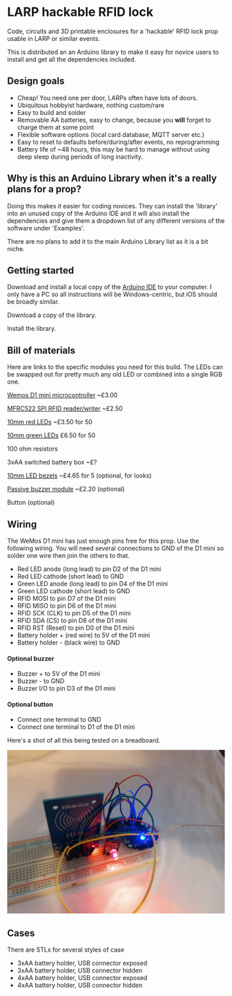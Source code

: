 # LARP hackable RFID lock
Code, circuits and 3D printable enclosures for a 'hackable' RFID lock prop usable in LARP or similar events.

This is distributed an an Arduino library to make it easy for novice users to install and get all the dependencies included.

## Design goals

- Cheap! You need one per door, LARPs often have lots of doors.
- Ubiquitous hobbyist hardware, nothing custom/rare
- Easy to build and solder
- Removable AA batteries, easy to change, because you **will** forget to charge them at some point
- Flexible software options (local card database, MQTT server etc.)
- Easy to reset to defaults before/during/after events, no reprogramming
- Battery life of ~48 hours, this may be hard to manage without using deep sleep during periods of long inactivity.

## Why is this an Arduino Library when it's a really plans for a prop?

Doing this makes it easier for coding novices. They can install the 'library' into an unused copy of the Arduino IDE and it will also install the dependencies and give them a dropdown list of any different versions of the software under 'Examples'.

There are no plans to add it to the main Arduino Library list as it is a bit niche.

## Getting started

Download and install a local copy of the [Arduino IDE](https://www.arduino.cc/en/software) to your computer. I only have a PC so all instructions will be Windows-centric, but iOS should be broadly similar.

Download a copy of the library.

Install the library.

## Bill of materials

Here are links to the specific modules you need for this build. The LEDs can be swapped out for pretty much any old LED or combined into a single RGB one.

[Wemos D1 mini microcontroller](https://uk.banggood.com/Geekcreit-D1-Mini-V3_0_0-WIFI-Internet-Of-Things-Development-Board-Based-ESP8266-4MB-MicroPython-Nodemcu-p-1264245.html?cur_warehouse=CN&ID=522225&rmmds=search) ~£3.00

[MFRC522 SPI RFID reader/writer](https://uk.banggood.com/MFRC-522-RC522-RFID-RF-IC-Card-Reader-Sensor-Module-Solder-8P-Socket-p-1566599.html?cur_warehouse=CN&rmmds=search) ~£2.50

[10mm red LEDs](https://uk.banggood.com/50pcs-10mm-2Pin-620-625nm-Red-Diffused-Round-Through-Hole-2V-20mA-DIP-LED-Diode-Electronic-Component-p-1560367.html?cur_warehouse=CN&rmmds=search) ~£3.50 for 50

[10mm green LEDs](https://uk.banggood.com/50pcs-10mm-2Pin-DIY-Green-Diffused-Round-Through-Hole-3V-20mA-LED-Diode-Electronic-Component-p-1560361.html?cur_warehouse=CN&rmmds=search) £6.50 for 50

100 ohm resistors 

3xAA switched battery box ~£?

[10mm LED bezels](https://uk.banggood.com/3mm-or-5mm-or-8mm-or-10mm-Light-Cup-5Pcs-For-RC-Car-LED-Lights-p-930752.html?cur_warehouse=CN&ID=510359&rmmds=search) ~£4.65 for 5 (optional, for looks)

[Passive buzzer module](https://uk.banggood.com/3_3-5V-Passive-Buzzer-Alarm-Module-p-985131.html?cur_warehouse=CN&rmmds=search) ~£2.20 (optional)

Button (optional)

## Wiring

The WeMos D1 mini has just enough pins free for this prop. Use the following wiring. You will need several connections to GND  of the D1 mini so solder one wire then join the others to that.

- Red LED anode (long lead) to pin D2 of the D1 mini
- Red LED cathode (short lead) to GND
- Green LED anode (long lead)  to pin D4 of the D1 mini
- Green LED cathode (short lead) to GND
- RFID MOSI to pin D7 of the D1 mini
- RFID MISO to pin D6 of the D1 mini
- RFID SCK (CLK) to pin D5 of the D1 mini
- RFID SDA (CS) to pin D8 of the D1 mini
- RFID RST (Reset) to pin D0 of the D1 mini
- Battery holder + (red wire) to 5V of the D1 mini
- Battery holder - (black wire) to GND

#### Optional buzzer

- Buzzer + to 5V of the D1 mini
- Buzzer - to GND
- Buzzer I/O to pin D3 of the D1 mini

#### Optional button

- Connect one terminal to GND
- Connect one terminal to D1 of the D1 mini

Here's a shot of all this being tested on a breadboard.

![](images\breadboard.png)

## Cases

There are STLs for several styles of case

- 3xAA battery holder, USB connector exposed
- 3xAA battery holder, USB connector hidden
- 4xAA battery holder, USB connector exposed
- 4xAA battery holder, USB connector hidden
